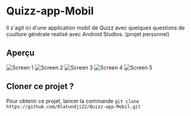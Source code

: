 # Quizz-app-Mobil

Il s'agit ici d'une application mobil de Quizz avec quelques questions de cuulture générale realisé avec Android Studios.  (projet personnel)

## Aperçu

![](app/src/images/Screen1.jpg?raw=true "Screen 1")
![](app/src/images/Screen2.jpg?raw=true "Screen 2")
![](app/src/images/Screen3.jpg?raw=true "Screen 3")
![](app/src/images/Screen4.jpg?raw=true "Screen 4")
![](app/src/images/Screen5.jpg?raw=true "Screen 5")

## Cloner ce projet ?
Pour obtenir ce projet, lancer la commande `git clone https://github.com/Olatundji22/Quizz-app-Mobil.git` 
